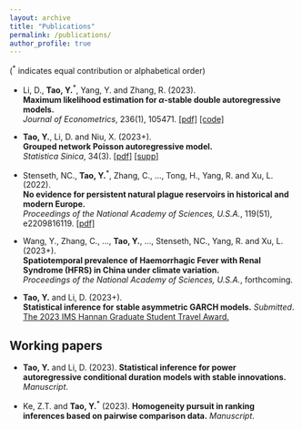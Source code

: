 ```yaml
---
layout: archive
title: "Publications"
permalink: /publications/
author_profile: true
---
```

(<sup>*</sup> indicates equal contribution or alphabetical order)

- Li, D., **Tao, Y.**<sup>*</sup>, Yang, Y. and Zhang, R. (2023). <br>
**Maximum likelihood estimation for $\alpha$-stable double autoregressive models.**  <br>
_Journal of Econometrics_, 236(1), 105471. [[pdf]](https://www.sciencedirect.com/science/article/abs/pii/S0304407623001653)
[[code]](https://github.com/Yuxin-Tao/alpha-stable-Double-Autoregressive-Models)

- **Tao, Y.**, Li, D. and Niu, X. (2023+). <br>
**Grouped network Poisson autoregressive model.** <br>
_Statistica Sinica_, 34(3). [[pdf]](https://www3.stat.sinica.edu.tw/preprint/SS-2022-0040_Preprint.pdf)
[[supp]](https://www3.stat.sinica.edu.tw/preprint/supp/2022-0040_supp.pdf)

- Stenseth, NC., **Tao, Y.**<sup>*</sup>, Zhang, C., ..., Tong, H., Yang, R. and Xu, L. (2022). <br>
**No evidence for persistent natural plague reservoirs in historical and modern Europe.** <br>
_Proceedings of the National Academy of Sciences, U.S.A._, 119(51), e2209816119. [[pdf]](https://www.pnas.org/doi/full/10.1073/pnas.2209816119)

- Wang, Y., Zhang, C., ..., **Tao, Y.**, ..., Stenseth, NC., Yang, R. and Xu, L. (2023+). <br>
**Spatiotemporal prevalence of Haemorrhagic Fever with Renal Syndrome (HFRS) in China under climate variation.** <br>
_Proceedings of the National Academy of Sciences, U.S.A._, forthcoming.

- **Tao, Y.** and Li, D. (2023+). <br>
**Statistical inference for stable asymmetric GARCH models.** _Submitted_. <br>
[The 2023 IMS Hannan Graduate Student Travel Award.](https://imstat.org/2023/04/22/2023-hannan-graduate-student-travel-award-recipients-announced/)

## Working papers

- **Tao, Y.** and Li, D. (2023). **Statistical inference for power autoregressive conditional duration models with stable innovations.** _Manuscript_.

- Ke, Z.T. and **Tao, Y.**<sup>*</sup> (2023). **Homogeneity pursuit in ranking inferences based on pairwise comparison data.** _Manuscript_.
